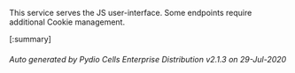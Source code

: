 






This service serves the JS user-interface. Some endpoints require additional Cookie management.

[:summary]

###### Auto generated by Pydio Cells Enterprise Distribution v2.1.3 on 29-Jul-2020
